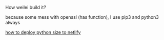 How weilei build it?


because some mess with openssl (has function), I use pip3 and python3 always


[how to deploy python size to netlify](https://medium.com/@francescaguiducci/how-to-build-a-simple-personal-website-with-python-flask-and-netlify-d800c97c283d)

